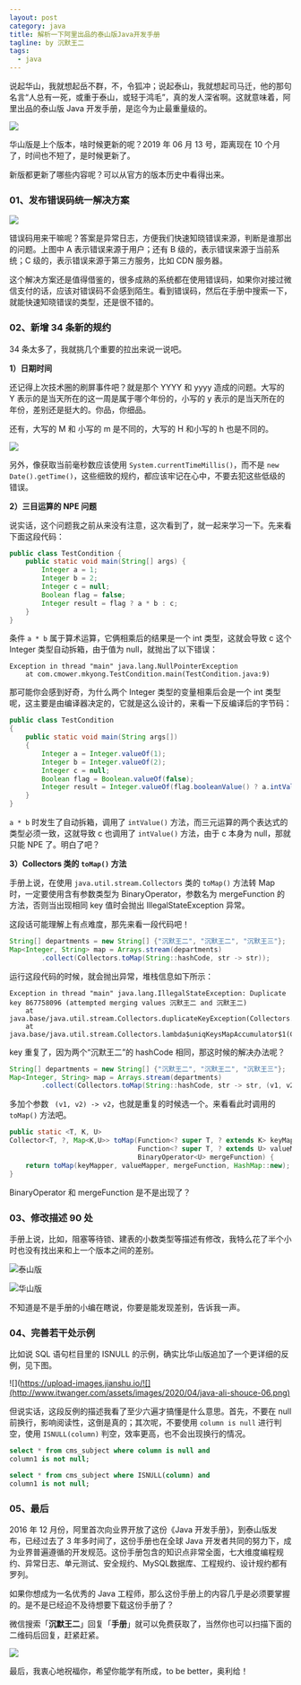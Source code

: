 ```yaml
---
layout: post
category: java
title: 解析一下阿里出品的泰山版Java开发手册
tagline: by 沉默王二
tags: 
  - java
---
```


说起华山，我就想起岳不群，不，令狐冲；说起泰山，我就想起司马迁，他的那句名言“人总有一死，或重于泰山，或轻于鸿毛”，真的发人深省啊。这就意味着，阿里出品的泰山版 Java 开发手册，是迄今为止最重量级的。

<!--more-->



![](http://www.itwanger.com/assets/images/2020/04/java-ali-shouce-01.png)

华山版是上个版本，啥时候更新的呢？2019 年 06 月 13 号，距离现在 10 个月了，时间也不短了，是时候更新了。

新版都更新了哪些内容呢？可以从官方的版本历史中看得出来。

### 01、发布错误码统一解决方案

![](http://www.itwanger.com/assets/images/2020/04/java-ali-shouce-02.png)

错误码用来干嘛呢？答案是异常日志，方便我们快速知晓错误来源，判断是谁那出的问题。上图中 A 表示错误来源于用户；还有 B 级的，表示错误来源于当前系统；C 级的，表示错误来源于第三方服务，比如 CDN 服务器。

这个解决方案还是值得借鉴的，很多成熟的系统都在使用错误码，如果你对接过微信支付的话，应该对错误码不会感到陌生。看到错误码，然后在手册中搜索一下，就能快速知晓错误的类型，还是很不错的。

### 02、新增 34 条新的规约

34 条太多了，我就挑几个重要的拉出来说一说吧。

**1）日期时间**

还记得上次技术圈的刷屏事件吧？就是那个 YYYY 和 yyyy 造成的问题。大写的 Y 表示的是当天所在的这一周是属于哪个年份的，小写的 y 表示的是当天所在的年份，差别还是挺大的。你品，你细品。

还有，大写的 M 和 小写的 m 是不同的，大写的 H 和小写的 h 也是不同的。

![](http://www.itwanger.com/assets/images/2020/04/java-ali-shouce-03.png)

另外，像获取当前毫秒数应该使用 `System.currentTimeMillis()`，而不是 `new Date().getTime()`，这些细致的规约，都应该牢记在心中，不要去犯这些低级的错误。

**2）三目运算的 NPE 问题**

说实话，这个问题我之前从来没有注意，这次看到了，就一起来学习一下。先来看下面这段代码：

```java
public class TestCondition {
    public static void main(String[] args) {
        Integer a = 1;
        Integer b = 2;
        Integer c = null;
        Boolean flag = false;
        Integer result = flag ? a * b : c;
    }
}
```

条件 `a * b` 属于算术运算，它俩相乘后的结果是一个 int 类型，这就会导致 c 这个 Integer 类型自动拆箱，由于值为 null，就抛出了以下错误：

```
Exception in thread "main" java.lang.NullPointerException
    at com.cmower.mkyong.TestCondition.main(TestCondition.java:9)
```

那可能你会感到好奇，为什么两个 Integer 类型的变量相乘后会是一个 int 类型呢，这主要是由编译器决定的，它就是这么设计的，来看一下反编译后的字节码：

```java
public class TestCondition
{
    public static void main(String args[])
    {
        Integer a = Integer.valueOf(1);
        Integer b = Integer.valueOf(2);
        Integer c = null;
        Boolean flag = Boolean.valueOf(false);
        Integer result = Integer.valueOf(flag.booleanValue() ? a.intValue() * b.intValue() : c.intValue());
    }
}
```

`a * b` 时发生了自动拆箱，调用了 `intValue()` 方法，而三元运算的两个表达式的类型必须一致，这就导致 c 也调用了 `intValue()` 方法，由于 c 本身为 null，那就只能 NPE 了。明白了吧？

**3）Collectors 类的 `toMap()` 方法**

手册上说，在使用 `java.util.stream.Collectors` 类的 `toMap()` 方法转 Map 时，一定要使用含有参数类型为 BinaryOperator，参数名为 mergeFunction 的方法，否则当出现相同 key 值时会抛出 IllegalStateException 异常。

这段话可能理解上有点难度，那先来看一段代码吧！

```java
String[] departments = new String[] {"沉默王二", "沉默王二", "沉默王三"};
Map<Integer, String> map = Arrays.stream(departments)
        .collect(Collectors.toMap(String::hashCode, str -> str));
```

运行这段代码的时候，就会抛出异常，堆栈信息如下所示：

```
Exception in thread "main" java.lang.IllegalStateException: Duplicate key 867758096 (attempted merging values 沉默王二 and 沉默王二)
    at java.base/java.util.stream.Collectors.duplicateKeyException(Collectors.java:133)
    at java.base/java.util.stream.Collectors.lambda$uniqKeysMapAccumulator$1(Collectors.java:180)
```

key 重复了，因为两个“沉默王二”的 hashCode 相同，那这时候的解决办法呢？

```java
String[] departments = new String[] {"沉默王二", "沉默王二", "沉默王三"};
Map<Integer, String> map = Arrays.stream(departments)
        .collect(Collectors.toMap(String::hashCode, str -> str, (v1, v2) -> v2));
```

多加个参数 ` (v1, v2) -> v2`，也就是重复的时候选一个。来看看此时调用的 `toMap()` 方法吧。

```java
public static <T, K, U>
Collector<T, ?, Map<K,U>> toMap(Function<? super T, ? extends K> keyMapper,
                                Function<? super T, ? extends U> valueMapper,
                                BinaryOperator<U> mergeFunction) {
    return toMap(keyMapper, valueMapper, mergeFunction, HashMap::new);
}
```

BinaryOperator 和 mergeFunction 是不是出现了？

### 03、修改描述 90 处

手册上说，比如，阻塞等待锁、建表的小数类型等描述有修改，我特么花了半个小时也没有找出来和上一个版本之间的差别。

![泰山版](http://www.itwanger.com/assets/images/2020/04/java-ali-shouce-04.png)

![华山版](http://www.itwanger.com/assets/images/2020/04/java-ali-shouce-05.png)

不知道是不是手册的小编在瞎说，你要是能发现差别，告诉我一声。

### 04、完善若干处示例

比如说 SQL 语句栏目里的 ISNULL 的示例，确实比华山版追加了一个更详细的反例，见下图。

![](https://upload-images.jianshu.io/![](http://www.itwanger.com/assets/images/2020/04/java-ali-shouce-06.png)

但说实话，这段反例的描述我看了至少六遍才搞懂是什么意思。首先，不要在 null 前换行，影响阅读性，这倒是真的；其次呢，不要使用 `column is null` 进行判空，使用 `ISNULL(column)` 判空，效率更高，也不会出现换行的情况。

```sql
select * from cms_subject where column is null and
column1 is not null;

select * from cms_subject where ISNULL(column) and
column1 is not null;
```

### 05、最后

2016 年 12 月份，阿里首次向业界开放了这份《Java 开发手册》，到泰山版发布，已经过去了 3 年多时间了，这份手册也在全球 Java 开发者共同的努力下，成为业界普遍遵循的开发规范。这份手册包含的知识点非常全面，七大维度编程规约、异常日志、单元测试、安全规约、MySQL数据库、工程规约、设计规约都有罗列。

如果你想成为一名优秀的 Java 工程师，那么这份手册上的内容几乎是必须要掌握的。是不是已经迫不及待想要下载这份手册了？

微信搜索「**沉默王二**」回复「**手册**」就可以免费获取了，当然你也可以扫描下面的二维码后回复，赶紧赶紧。

![](http://www.itwanger.com/assets/images/itwanger.jpg)

最后，我衷心地祝福你，希望你能学有所成，to be better，奥利给！